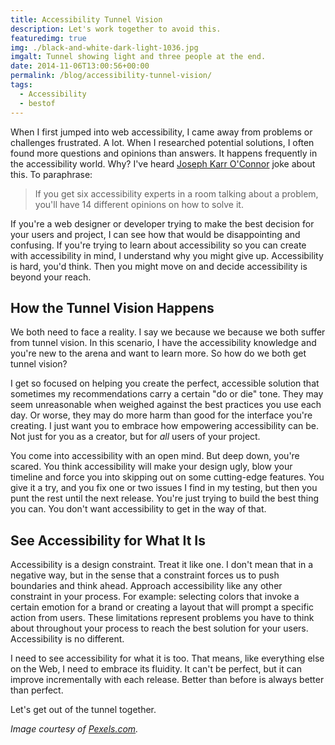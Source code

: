 ```yaml
---
title: Accessibility Tunnel Vision
description: Let's work together to avoid this.
featuredimg: true
img: ./black-and-white-dark-light-1036.jpg
imgalt: Tunnel showing light and three people at the end.
date: 2014-11-06T13:00:56+00:00
permalink: /blog/accessibility-tunnel-vision/
tags:
  - Accessibility
  - bestof
---
```


When I first jumped into web accessibility, I came away from problems or challenges frustrated. A lot. When I researched potential solutions, I often found more questions and opinions than answers. It happens frequently in the accessibility world. Why? I've heard [Joseph Karr O'Connor](http://accessiblejoe.com) joke about this. To paraphrase:

> If you get six accessibility experts in a room talking about a problem, you'll have 14 different opinions on how to solve it.

If you're a web designer or developer trying to make the best decision for your users and project, I can see how that would be disappointing and confusing. If you're trying to learn about accessibility so you can create with accessibility in mind, I understand why you might give up. Accessibility is hard, you'd think. Then you might move on and decide accessibility is beyond your reach.

## How the Tunnel Vision Happens

We both need to face a reality. I say we because we because we both suffer from tunnel vision. In this scenario, I have the accessibility knowledge and you're new to the arena and want to learn more. So how do we both get tunnel vision?

I get so focused on helping you create the perfect, accessible solution that sometimes my recommendations carry a certain "do or die" tone. They may seem unreasonable when weighed against the best practices you use each day. Or worse, they may do more harm than good for the interface you're creating. I just want you to embrace how empowering accessibility can be. Not just for you as a creator, but for _all_ users of your project.

You come into accessibility with an open mind. But deep down, you're scared. You think accessibility will make your design ugly, blow your timeline and force you into skipping out on some cutting-edge features. You give it a try, and you fix one or two issues I find in my testing, but then you punt the rest until the next release. You're just trying to build the best thing you can. You don't want accessibility to get in the way of that.

## See Accessibility for What It Is

Accessibility is a design constraint. Treat it like one. I don't mean that in a negative way, but in the sense that a constraint forces us to push boundaries and think ahead. Approach accessibility like any other constraint in your process. For example: selecting colors that invoke a certain emotion for a brand or creating a layout that will prompt a specific action from users. These limitations represent problems you have to think about throughout your process to reach the best solution for your users. Accessibility is no different.

I need to see accessibility for what it is too. That means, like everything else on the Web, I need to embrace its fluidity. It can't be perfect, but it can improve incrementally with each release. Better than before is always better than perfect.

Let's get out of the tunnel together.

_Image courtesy of [Pexels.com](http://www.pexels.com/photo/1036/)._
